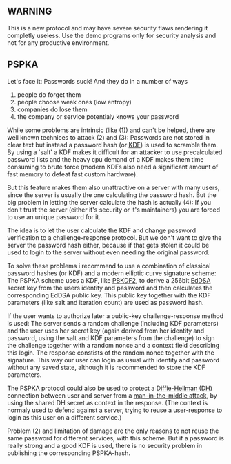 WARNING
-------

This is a new protocol and may have severe security flaws rendering it
completly useless. Use the demo programs only for security analysis and not for
any productive environment.


PSPKA 
-----

Let's face it: Passwords suck! And they do in a number of ways

1. people do forget them
2. people choose weak ones (low entropy)
3. companies do lose them
4. the company or service potentialy knows your password

While some problems are intrinsic (like (1)) and can't be helped, there are
well known technices to attack (2) and (3): Passwords are not stored in clear
text but instead a password hash (or
[KDF](http://en.wikipedia.org/wiki/Key_derivation_function)) is used to
scramble them. By using a 'salt' a KDF makes it difficult for an attacker to
use precalculated password lists and the heavy cpu demand of a KDF makes them
time consuming to brute force (modern KDFs also need a significant amount of
fast memory to defeat fast custom hardware).

But this feature makes them also unattractive on a server with many users, since
the server is usually the one calculating the password hash. But the big problem
in letting the server calculate the hash is actually (4): If you don't trust the
server (either it's security or it's maintainers) you are forced to use an
unique password for it.

The idea is to let the user calculate the KDF and change password verification
to a challenge-response protocol. But we don't want to give the server the
password hash either, because if that gets stolen it could be used to login to
the server without even needing the original password.

To solve these problems i recommend to use a combination of classical password
hashes (or KDF) and a modern elliptic curve signature scheme: The PSPKA scheme
uses a KDF, like [PBKDF2](https://en.wikipedia.org/wiki/PBKDF2), to derive a
256bit [EdDSA](https://en.wikipedia.org/wiki/EdDSA) secret key from the users
identity and password and then calculates the corresponding EdDSA public key.
This public key together with the KDF parameters (like salt and iteration
count) are used as password hash.

If the user wants to authorize later a public-key challenge-response method is
used: The server sends a random challenge (including KDF parameters) and the
user uses her secret key (again derived from her identity and password, using
the salt and KDF parameters from the challenge) to sign the challenge together
with a random nonce and a context field describing this login. The response
constists of the random nonce together with the signature. This way our user can
login as usual with identity and password without any saved state, although it
is recommended to store the KDF parameters.

The PSPKA protocol could also be used to protect a [Diffie-Hellman
(DH)](https://en.wikipedia.org/wiki/Diffie%E2%80%93Hellman_key_exchange)
connection between user and server from a [man-in-the-middle
attack](https://en.wikipedia.org/wiki/Man-in-the-middle_attack), by using the
shared DH secret as context in the response. (The context is normaly used to
defend against a server, trying to reuse a user-response to login as this user
on a different service.)

Problem (2) and limitation of damage are the only reasons to not reuse the same
password for different services, with this scheme. But if a password is really
strong and a good KDF is used, there is no security problem in publishing the
corresponding PSPKA-hash.
